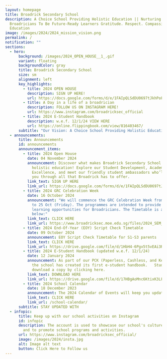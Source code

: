 ```yaml
---
layout: homepage
title: Broadrick Secondary School
description: A Choice School Providing Holistic Education || Nurturing
  Broadricians To Be Future-Ready Learners Gratitude. Respect. Compassion (GRC)
  Education
image: /images/2024/2024_mission_vision.png
permalink: /
notification: ""
sections:
  - hero:
      background: /images/2024_OPEN_HOUSE__1_.gif
      variant: floating
      backgroundColor: gray
      title: Broadrick Secondary School
      size: sm
      alignment: left
      key_highlights:
        - title: 2024 OPEN HOUSE
          description: SIGN UP HERE!
          url: https://docs.google.com/forms/d/e/1FAIpQLSdDU0697tJkhPoFxHaHYHI5KJYQyaySvmzVr3ADshv5PcjPWw/viewform
        - title: A Day in a life of a broadrician
          description: FOLLOW US ON INSTAGRAM HERE!
          url: https://www.instagram.com/broadricksec_official
        - title: 2024 E-Student Handbook
          description: w.e.f. 12/1/24 VIEW HERE
          url: https://online.flippingbook.com/view/816403467/
      subtitle: "Our Vision: A Choice School Providing Holistic Education"
  - announcements:
      title: Announcements
      id: announcements
      announcement_items:
        - title: 2024 Open House
          date: 04 November 2024
          announcement: Discover what makes Broadrick Secondary School a choice school for
            holistic education! Explore our Student Development, Academic
            Excellence, and meet our friendly student ambassadors who’ll guide
            you through all that Broadrick has to offer.
          link_text: SIGN UP HERE
          link_url: https://docs.google.com/forms/d/e/1FAIpQLSdDU0697tJkhPoFxHaHYHI5KJYQyaySvmzVr3ADshv5PcjPWw/viewform
        - title: 2024 GRC Celebration Week
          date: 16 October 2024
          announcement: "We will commence the GRC Celebration Week from 17 Oct (Thursday)
            to 25 Oct (Friday). The programmes are intended to provide extended
            learning opportunities for Broadricians. The Timetable is attached
            below:"
          link_text: CLICK HERE
          link_url: https://www.broadricksec.moe.edu.sg/files/2024_SEM_2_ELE_WEEK_Classes.pdf
        - title: 2024 End-Of-Year (EOY) Script Check Timetable
          date: 09 October 2024
          announcement: EOY Script Check Timetable for S1-S3 parents
          link_text: CLICK HERE
          link_url: https://drive.google.com/file/d/1HbH4-6Pgx5t5vEAi3RjdPqSXi5IFKfGM/view?usp=drive_link
        - title: 2024 E-Student Handbook (updated w.e.f. 12/1/24)
          date: 12 January 2024
          announcement: As part of our PCK (Paperless, Cashless, and Keyless) philosophy,
            the school has created its first e-student handbook.   Students can
            download a copy by clicking here.
          link_text: DOWNLOAD HERE
          link_url: https://drive.google.com/file/d/17HBgAoMnc6KtixK3LFkBL4eWN4B5lK3T/view?usp=sharing
        - title: 2024 School Calendar
          date: 18 December 2023
          announcement: The 2024 Calendar of Events will keep you updated
          link_text: CLICK HERE
          link_url: /school-calendar/
      subtitle: STAY UPDATED WITH
  - infopic:
      title: Keep up with our school activities on Instagram
      id: infopic
      description: The account is used to showcase our school's culture and values,
        and to promote school programs and activities.
      url: https://www.instagram.com/broadricksec_official/
      image: /images/2024/insta.jpg
      alt: Image alt text
      button: Click Here to Follow us
---
```

